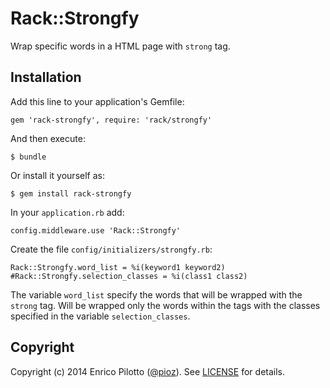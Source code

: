 # Rack::Strongfy

Wrap specific words in a HTML page with `strong` tag.

## Installation

Add this line to your application's Gemfile:

    gem 'rack-strongfy', require: 'rack/strongfy'

And then execute:

    $ bundle

Or install it yourself as:

    $ gem install rack-strongfy

In your `application.rb` add:

    config.middleware.use 'Rack::Strongfy'

Create the file `config/initializers/strongfy.rb`:

    Rack::Strongfy.word_list = %i(keyword1 keyword2)
    #Rack::Strongfy.selection_classes = %i(class1 class2)

The variable `word_list` specify the words that will be wrapped with the
`strong` tag. Will be wrapped only the words within the tags with the
classes specified in the variable `selection_classes`.

## Copyright

Copyright (c) 2014 Enrico Pilotto ([@pioz]([https://github.com/pioz)).
See [LICENSE](https://github.com/pioz/rack-strongfy/blob/master/LICENSE) for details.
